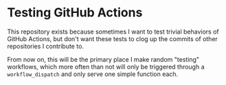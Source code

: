 # Testing GitHub Actions
This repository exists because sometimes I want to test trivial behaviors of GitHub Actions, but don't want these tests to clog up the commits of other repositories I contribute to. 

From now on, this will be the primary place I make random "testing" workflows, which more often than not will only be triggered through a `workflow_dispatch` and only serve one simple function each. 
